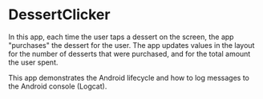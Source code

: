 DessertClicker
=====================

In this app, each time the user taps a dessert on the screen, the app "purchases" the dessert for the user. The app updates values in the layout for the number of desserts that were purchased, and for the total amount the user spent.

This app demonstrates the Android lifecycle and how to log messages to
the Android console (Logcat).


